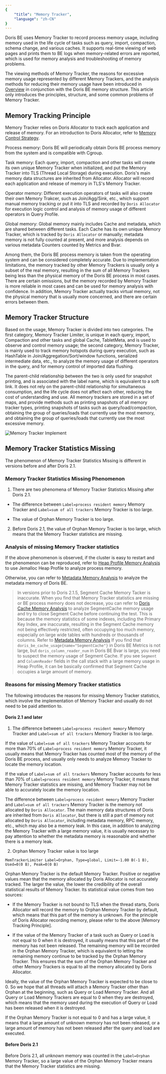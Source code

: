 ```yaml
---
{
    "title": "Memory Tracker",
    "language": "zh-CN"
}
---
```


<!--
Licensed to the Apache Software Foundation (ASF) under one
or more contributor license agreements.  See the NOTICE file
distributed with this work for additional information
regarding copyright ownership.  The ASF licenses this file
to you under the Apache License, Version 2.0 (the
"License"); you may not use this file except in compliance
with the License.  You may obtain a copy of the License at

  http://www.apache.org/licenses/LICENSE-2.0

Unless required by applicable law or agreed to in writing,
software distributed under the License is distributed on an
"AS IS" BASIS, WITHOUT WARRANTIES OR CONDITIONS OF ANY
KIND, either express or implied.  See the License for the
specific language governing permissions and limitations
under the License.
-->

Doris BE uses Memory Tracker to record process memory usage, including memory used in the life cycle of tasks such as query, import, compaction, schema change, and various caches. It supports real-time viewing of web pages and prints them to BE logs when memory-related errors are reported, which is used for memory analysis and troubleshooting of memory problems.

The viewing methods of Memory Tracker, the reasons for excessive memory usage represented by different Memory Trackers, and the analysis methods for reducing their memory usage have been introduced in [Overview](overview) in conjunction with the Doris BE memory structure. This article only introduces the principles, structure, and some common problems of Memory Tracker.

## Memory Tracking Principle

Memory Tracker relies on Doris Allocator to track each application and release of memory. For an introduction to Doris Allocator, refer to [Memory Control Strategy](./memory-control-strategy.md).

Process memory: Doris BE will periodically obtain Doris BE process memory from the system and is compatible with Cgroup.

Task memory: Each query, import, compaction and other tasks will create its own unique Memory Tracker when initialized, and put the Memory Tracker into TLS (Thread Local Storage) during execution. Doris's main memory data structures are inherited from Allocator. Allocator will record each application and release of memory in TLS's Memory Tracker.

Operator memory: Different execution operators of tasks will also create their own Memory Trakcer, such as Join/Agg/Sink, etc., which support manual memory tracking or put it into TLS and recorded by `Doris Allocator` for execution logic control and analysis of memory usage of different operators in Query Profile.

Global memory: Global memory mainly includes Cache and metadata, which are shared between different tasks. Each Cache has its own unique Memory Tracker, which is tracked by `Doris Allocator` or manually; metadata memory is not fully counted at present, and more analysis depends on various metadata Counters counted by Metrics and Bvar.

Among them, the Doris BE process memory is taken from the operating system and can be considered completely accurate. Due to implementation limitations, the memory tracked by other Memory Trackers is usually only a subset of the real memory, resulting in the sum of all Memory Trackers being less than the physical memory of the Doris BE process in most cases. There are certain omissions, but the memory recorded by Memory Tracker is more reliable in most cases and can be used for memory analysis with confidence. In addition, Memory Tracker actually tracks virtual memory, not the physical memory that is usually more concerned, and there are certain errors between them.

## Memory Tracker Structure

Based on the usage, Memory Tracker is divided into two categories. The first category, Memory Tracker Limiter, is unique in each query, import, Compaction and other tasks and global Cache, TabletMeta, and is used to observe and control memory usage; the second category, Memory Tracker, is mainly used to track memory hotspots during query execution, such as HashTable in Join/Aggregation/Sort/window functions, serialized intermediate data, etc., to analyze the memory usage of different operators in the query, and for memory control of imported data flushing.

The parent-child relationship between the two is only used for snapshot printing, and is associated with the label name, which is equivalent to a soft link. It does not rely on the parent-child relationship for simultaneous consumption, and the life cycle does not affect each other, reducing the cost of understanding and use. All memory trackers are stored in a set of maps, and provide methods such as printing snapshots of all memory tracker types, printing snapshots of tasks such as query/load/compaction, obtaining the group of queries/loads that currently use the most memory, and obtaining the group of queries/loads that currently use the most excessive memory.

![Memory Tracker Implement](/images/memory-tracker-implement.png)

## Memory Tracker Statistics Missing

The phenomenon of Memory Tracker Statistics Missing is different in versions before and after Doris 2.1.

### Memory Tracker Statistics Missing Phenomenon

1. There are two phenomena of Memory Tracker Statistics Missing after Doris 2.1.

- The difference between `Label=process resident memory` Memory Tracker and `Label=sum of all trackers` Memory Tracker is too large.

- The value of Orphan Memory Tracker is too large.

2. Before Doris 2.1, the value of Orphan Memory Tracker is too large, which means that the Memory Tracker statistics are missing.

### Analysis of missing Memory Tracker statistics

If the above phenomenon is observed, if the cluster is easy to restart and the phenomenon can be reproduced, refer to [Heap Profile Memory Analysis](heap-profile-memory-analysis.md) to use Jemalloc Heap Profile to analyze process memory.

Otherwise, you can refer to [Metadata Memory Analysis](./metadata-memory-analysis.md) to analyze the metadata memory of Doris BE.

> In versions prior to Doris 2.1.5, Segment Cache Memory Tacker is inaccurate. When you find that Memory Tracker statistics are missing or BE process memory does not decrease, you can refer to [Doris Cache Memory Analysis](./doris-cache-memory-analysis.md) to analyze SegmentCache memory usage and try to close Segment Cache before continuing the test. This is because the memory statistics of some indexes, including the Primary Key Index, are inaccurate, resulting in the Segment Cache memory not being effectively restricted, often occupying too much memory, especially on large wide tables with hundreds or thousands of columns. Refer to [Metadata Memory Analysis](./metadata-memory-analysis.md) If you find that `doris_be_cache_usage{name="SegmentCache"}` in Doris BE Metrics is not large, but `doris_column_reader_num` in Doris BE Bvar is large, you need to suspect the memory usage of Segment Cache. If you see `Segment` and `ColumnReader` fields in the call stack with a large memory usage in Heap Profile, it can be basically confirmed that Segment Cache occupies a large amount of memory.

### Reasons for missing Memory Tracker statistics

The following introduces the reasons for missing Memory Tracker statistics, which involve the implementation of Memory Tracker and usually do not need to be paid attention to.

#### Doris 2.1 and later

1. The difference between `Label=process resident memory` Memory Tracker and `Label=sum of all trackers` Memory Tracker is too large.

If the value of `Label=sum of all trackers` Memory Tracker accounts for more than 70% of `Label=process resident memory` Memory Tracker, it usually means that Memory Tracker has counted most of the memory of the Doris BE process, and usually only needs to analyze Memory Tracker to locate the memory location.

If the value of `Label=sum of all trackers` Memory Tracker accounts for less than 70% of `Label=process resident memory` Memory Tracker, it means that Memory Tracker statistics are missing, and Memory Tracker may not be able to accurately locate the memory location.

The difference between `Label=process resident memory` Memory Tracker and `Label=sum of all trackers` Memory Tracker is the memory not allocated by `Doris Allocator`. The main memory data structures of Doris are inherited from `Doris Allocator`, but there is still a part of memory not allocated by `Doris Allocator`, including metadata memory, RPC memory, etc., which may also be a memory leak. In this case, in addition to analyzing the Memory Tracker with a large memory value, it is usually necessary to pay attention to whether the metadata memory is reasonable and whether there is a memory leak.

2. Orphan Memory Tracker value is too large

```
MemTrackerLimiter Label=Orphan, Type=global, Limit=-1.00 B(-1 B), Used=0(0 B), Peak=0(0 B)
```

Orphan Memory Tracker is the default Memory Tracker. Positive or negative values ​​mean that the memory allocated by Doris Allocator is not accurately tracked. The larger the value, the lower the credibility of the overall statistical results of Memory Tracker. Its statistical value comes from two sources:

- If the Memory Tracker is not bound to TLS when the thread starts, Doris Allocator will record the memory to Orphan Memory Tracker by default, which means that this part of the memory is unknown. For the principle of Doris Allocator recording memory, please refer to the above [Memory Tracking Principle].

- If the value of the Memory Tracker of a task such as Query or Load is not equal to 0 when it is destroyed, it usually means that this part of the memory has not been released. The remaining memory will be recorded in the Orphan Memory Tracker, which is equivalent to letting the remaining memory continue to be tracked by the Orphan Memory Tracker. This ensures that the sum of the Orphan Memory Tracker and other Memory Trackers is equal to all the memory allocated by Doris Allocator.

Ideally, the value of the Orphan Memory Tracker is expected to be close to 0. So we hope that all threads will attach a Memory Tracker other than Orphan at the beginning, such as Query or Load Memory Tracker. And all Query or Load Memory Trackers are equal to 0 when they are destroyed, which means that the memory used during the execution of Query or Load has been released when it is destroyed.

If the Orphan Memory Tracker is not equal to 0 and has a large value, it means that a large amount of unknown memory has not been released, or a large amount of memory has not been released after the query and load are executed.

#### Before Doris 2.1

Before Doris 2.1, all unknown memory was counted in the `Label=Orphan` Memory Tracker, so a large value of the Orphan Memory Tracker means that the Memory Tracker statistics are missing.
